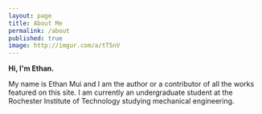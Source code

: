```yaml
---
layout: page
title: About Me
permalink: /about
published: true
image: http://imgur.com/a/tT5nV
---
```

**Hi, I'm Ethan.**



My name is Ethan Mui and I am the author or a contributor of all the works featured on this site. I am currently an undergraduate student at the Rochester Institute of Technology studying mechanical engineering.
